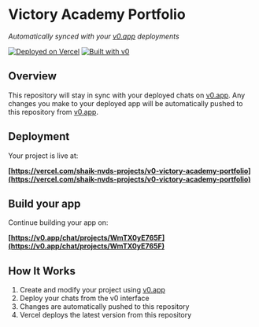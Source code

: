 # Victory Academy Portfolio

*Automatically synced with your [v0.app](https://v0.app) deployments*

[![Deployed on Vercel](https://img.shields.io/badge/Deployed%20on-Vercel-black?style=for-the-badge&logo=vercel)](https://vercel.com/shaik-nvds-projects/v0-victory-academy-portfolio)
[![Built with v0](https://img.shields.io/badge/Built%20with-v0.app-black?style=for-the-badge)](https://v0.app/chat/projects/WmTX0yE765F)

## Overview

This repository will stay in sync with your deployed chats on [v0.app](https://v0.app).
Any changes you make to your deployed app will be automatically pushed to this repository from [v0.app](https://v0.app).

## Deployment

Your project is live at:

**[https://vercel.com/shaik-nvds-projects/v0-victory-academy-portfolio](https://vercel.com/shaik-nvds-projects/v0-victory-academy-portfolio)**

## Build your app

Continue building your app on:

**[https://v0.app/chat/projects/WmTX0yE765F](https://v0.app/chat/projects/WmTX0yE765F)**

## How It Works

1. Create and modify your project using [v0.app](https://v0.app)
2. Deploy your chats from the v0 interface
3. Changes are automatically pushed to this repository
4. Vercel deploys the latest version from this repository